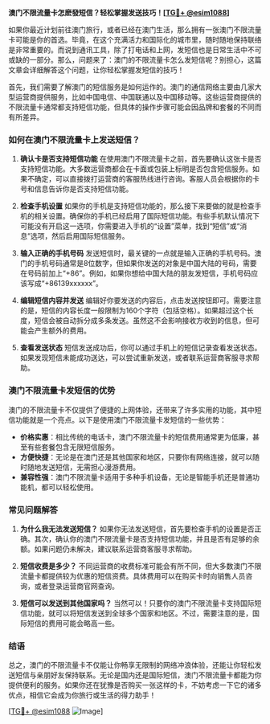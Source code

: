 **澳门不限流量卡怎麽發短信？轻松掌握发送技巧！[[TG💪+ @esim1088](https://t.me/s/esim1088)]**

如果你最近计划前往澳门旅行，或者已经在澳门生活，那么拥有一张澳门不限流量卡可能是你的首选。毕竟，在这个充满活力和国际化的城市里，随时随地保持联络是非常重要的。而说到通讯工具，除了打电话和上网，发短信也是日常生活中不可或缺的一部分。那么，问题来了：澳门的不限流量卡怎么发短信呢？别担心，这篇文章会详细解答这个问题，让你轻松掌握发短信的技巧！

首先，我们需要了解澳门的短信服务是如何运作的。澳门的通信网络主要由几家大型运营商提供服务，比如中国电信、中国联通以及中国移动等。这些运营商提供的不限流量卡通常都支持短信功能，但具体的操作步骤可能会因品牌和套餐的不同而有所差异。

### **如何在澳门不限流量卡上发送短信？**

1. **确认卡是否支持短信功能**
   在使用澳门不限流量卡之前，首先要确认这张卡是否支持短信功能。大多数运营商都会在卡面或包装上标明是否包含短信服务。如果不确定，可以直接拨打运营商的客服热线进行咨询。客服人员会根据你的卡号和信息告诉你是否支持短信功能。

2. **检查手机设置**
   如果你的手机是支持短信功能的，那么接下来要做的就是检查手机的相关设置。确保你的手机已经启用了国际短信功能。有些手机默认情况下可能没有开启这一选项，你需要进入手机的“设置”菜单，找到“短信”或“消息”选项，然后启用国际短信服务。

3. **输入正确的手机号码**
   发送短信时，最关键的一点就是输入正确的手机号码。澳门的手机号码通常是8位数字，但如果你发送的对象是中国大陆的号码，需要在号码前加上“+86”。例如，如果你想给中国大陆的朋友发短信，手机号码应该写成“+86139xxxxxx”。

4. **编辑短信内容并发送**
   编辑好你要发送的内容后，点击发送按钮即可。需要注意的是，短信的内容长度一般限制为160个字符（包括空格）。如果超过这个长度，短信会被自动拆分成多条发送。虽然这不会影响接收方收到的信息，但可能会产生额外的费用。

5. **查看发送状态**
   短信发送成功后，你可以通过手机上的短信记录查看发送状态。如果发现短信未能成功送达，可以尝试重新发送，或者联系运营商客服寻求帮助。

### **澳门不限流量卡发短信的优势**

澳门的不限流量卡不仅提供了便捷的上网体验，还带来了许多实用的功能，其中短信功能就是一个亮点。以下是使用澳门不限流量卡发短信的一些优势：

- **价格实惠**：相比传统的电话卡，澳门不限流量卡的短信费用通常更为低廉，甚至有些套餐包含无限短信服务。
- **方便快捷**：无论是在澳门还是其他国家和地区，只要你有网络连接，就可以随时随地发送短信，无需担心漫游费用。
- **兼容性强**：澳门不限流量卡适用于多种手机设备，无论是智能手机还是普通功能机，都可以轻松使用。

### **常见问题解答**

1. **为什么我无法发送短信？**
   如果你无法发送短信，首先要检查手机的设置是否正确。其次，确认你的澳门不限流量卡是否支持短信功能，并且是否有足够的余额。如果问题仍未解决，建议联系运营商客服寻求帮助。

2. **短信收费是多少？**
   不同运营商的收费标准可能会有所不同，但大多数澳门不限流量卡都提供较为优惠的短信资费。具体费用可以在购买卡时向销售人员咨询，或者登录运营商官网查询。

3. **短信可以发送到其他国家吗？**
   当然可以！只要你的澳门不限流量卡支持国际短信功能，就可以将短信发送到全球多个国家和地区。不过，需要注意的是，国际短信的费用可能会略高一些。

### **结语**

总之，澳门的不限流量卡不仅能让你畅享无限制的网络冲浪体验，还能让你轻松发送短信与亲朋好友保持联系。无论是国内还是国际短信，澳门不限流量卡都能为你提供便利的服务。如果你还在犹豫是否购买一张这样的卡，不妨考虑一下它的诸多优点，相信它会成为你旅行或生活的得力助手！

[[TG💪+ @esim1088](https://t.me/s/esim1088) ![Image](https://i.postimg.cc/4NQfJmqS/Snipaste-2025-05-13-00-14-12.png)]